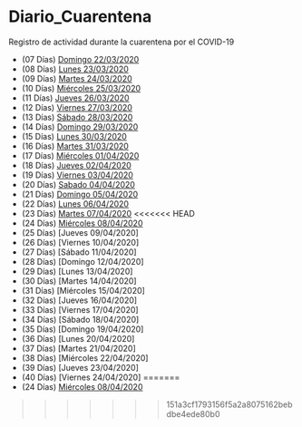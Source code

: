 # Diario_Cuarentena
Registro de actividad durante la cuarentena por el COVID-19

- (07 Días) [Domingo 22/03/2020](./Days/01.Domingo_22_03_2020.md)
- (08 Días) [Lunes 23/03/2020](./Days/02.Lunes_23_03_2020.md)
- (09 Días) [Martes 24/03/2020](./Days/03.Martes_24_03_2020.md)
- (10 Días) [Miércoles 25/03/2020](./Days/04.Miercoles_25_03_2020.md)
- (11 Días) [Jueves 26/03/2020](./Days/05.Jueves_26_03_2020.md)
- (12 Días) [Viernes 27/03/2020](./Days/06.Viernes_27_03_2020.md)
- (13 Días) [Sábado 28/03/2020](./Days/07.Sabado_28_03_2020.md)
- (14 Días) [Domingo 29/03/2020](./Days/08.Domingo_29_03_2020.md)
- (15 Días) [Lunes 30/03/2020](./Days/09.Lunes_30_03_2020.md)
- (16 Días) [Martes 31/03/2020](./Days/10.Martes_31_03_2020.md)
- (17 Días) [Miércoles 01/04/2020](./Days/11.Miercoles_01_04_2020.md)
- (18 Días) [Jueves 02/04/2020](./Days/12.Jueves_02_04_2020.md)
- (19 Días) [Viernes 03/04/2020](./Days/13.Viernes_03_04_2020.md)
- (20 Días) [Sabado 04/04/2020](./Days/14.Sabado_04_04_2020.md)
- (21 Días) [Domingo 05/04/2020](./Days/15.Domingo_05_04_2020.md)
- (22 Días) [Lunes 06/04/2020](./Days/16.Lunes_06_04_2020.md)
- (23 Días) [Martes 07/04/2020](./Days/17.Martes_07_04_2020.md)
<<<<<<< HEAD
- (24 Días) [Miércoles 08/04/2020](./Days/18.Miercoles_08_2020.md)
- (25 Días) [Jueves 09/04/2020]
- (26 Días) [Viernes 10/04/2020]
- (27 Días) [Sábado 11/04/2020]
- (28 Días) [Domingo 12/04/2020]
- (29 Días) [Lunes 13/04/2020]
- (30 Días) [Martes 14/04/2020]
- (31 Días) [Miércoles 15/04/2020]
- (32 Días) [Jueves 16/04/2020]
- (33 Días) [Viernes 17/04/2020]
- (34 Días) [Sábado 18/04/2020]
- (35 Días) [Domingo 19/04/2020]
- (36 Días) [Lunes 20/04/2020]
- (37 Días) [Martes 21/04/2020]
- (38 Días) [Miércoles 22/04/2020]
- (39 Días) [Jueves 23/04/2020]
- (40 Días) [Viernes 24/04/2020]
=======
- (24 Días) [Miércoles 08/04/2020](./Days/18.Miercoles_08_2020.md)
>>>>>>> 151a3cf1793156f5a2a8075162bebdbe4ede80b0
